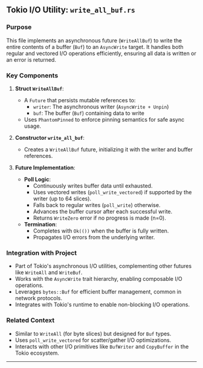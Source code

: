 ## Tokio I/O Utility: `write_all_buf.rs`

### Purpose
This file implements an asynchronous future (`WriteAllBuf`) to write the entire contents of a buffer (`Buf`) to an `AsyncWrite` target. It handles both regular and vectored I/O operations efficiently, ensuring all data is written or an error is returned.

### Key Components
1. **Struct `WriteAllBuf`**:
   - A `Future` that persists mutable references to:
     - `writer`: The asynchronous writer (`AsyncWrite + Unpin`)
     - `buf`: The buffer (`Buf`) containing data to write
   - Uses `PhantomPinned` to enforce pinning semantics for safe async usage.

2. **Constructor `write_all_buf`**:
   - Creates a `WriteAllBuf` future, initializing it with the writer and buffer references.

3. **Future Implementation**:
   - **Poll Logic**:
     - Continuously writes buffer data until exhausted.
     - Uses vectored writes (`poll_write_vectored`) if supported by the writer (up to 64 slices).
     - Falls back to regular writes (`poll_write`) otherwise.
     - Advances the buffer cursor after each successful write.
     - Returns `WriteZero` error if no progress is made (n=0).
   - **Termination**:
     - Completes with `Ok(())` when the buffer is fully written.
     - Propagates I/O errors from the underlying writer.

### Integration with Project
- Part of Tokio's asynchronous I/O utilities, complementing other futures like `WriteAll` and `WriteBuf`.
- Works with the `AsyncWrite` trait hierarchy, enabling composable I/O operations.
- Leverages `bytes::Buf` for efficient buffer management, common in network protocols.
- Integrates with Tokio's runtime to enable non-blocking I/O operations.

### Related Context
- Similar to `WriteAll` (for byte slices) but designed for `Buf` types.
- Uses `poll_write_vectored` for scatter/gather I/O optimizations.
- Interacts with other I/O primitives like `BufWriter` and `CopyBuffer` in the Tokio ecosystem.

---
